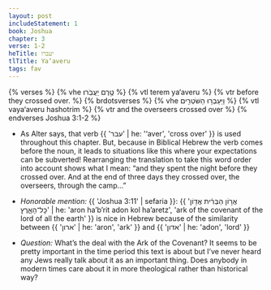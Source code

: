 ```yaml
---
layout: post
includeStatement: 1
book: Joshua
chapter: 3
verse: 1-2
heTitle: יעברו
tlTitle: Ya‘averu
tags: fav
---
```


{% verses %}
{% vhe טֶ֥רֶם יַעֲבֹֽרוּ׃ %}
{% vtl terem ya‘averu %}
{% vtr before they crossed over. %}
{% brdotsverses %}
{% vhe וַיַּעַבְר֥וּ הַשֹּׁטְרִ֖ים %}
{% vtl vaya‘averu hashotrim %}
{% vtr and the overseers crossed over %}
{% endverses Joshua 3:1-2 %}

- As Alter says, that verb {{ 'עבר' | he: '‘aver', 'cross over' }} is used throughout this chapter. But, because in Biblical Hebrew the verb comes before the noun, it leads to situations like this where your expectations can be subverted! Rearranging the translation to take this word order into account shows what I mean: “and they spent the night before they crossed over. And at the end of three days they crossed over, the overseers, through the camp…”

<!--more-->
- *Honorable mention:* {{ 'Joshua 3:11' | sefaria }}: {{ 'אֲר֣וֹן הַבְּרִ֔ית אֲד֖וֹן כׇּל־הָאָ֑רֶץ' | he: 'aron ha’b’rit adon kol ha’aretz', 'ark of the covenant of the lord of all the earth' }} is nice in Hebrew because of the similarity between {{ 'ארון' | he: 'aron', 'ark' }} and {{ 'אדון' | he: 'adon', 'lord' }}

- *Question:* What’s the deal with the Ark of the Covenant? It seems to be pretty important in the time period this text is about but I’ve never heard any Jews really talk about it as an important thing. Does anybody in modern times care about it in more theological rather than historical way?
